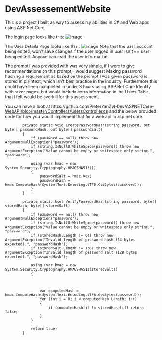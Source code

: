 # DevAssessementWebsite

This is a project I built as way to assess my abilities in C# and Web apps using ASP.Net Core.

The login page looks like this:
![image](https://user-images.githubusercontent.com/20579513/102452744-8c8d7780-4043-11eb-9273-1857530eb699.png)

The User Details Page looks like this :
![image](https://user-images.githubusercontent.com/20579513/102452827-b3e44480-4043-11eb-9d96-b24e2fee726a.png)
Note that the user account being edited, won't save changes if the user logged in user isn't == user being edited.
Anyone can read the user information.


The prompt I was provided with was very simple, if I were to give recommendations on this prompt, I would suggest Making password hashing a requirement as based on the prompt I was given password is stored in plaintext, which isn't best practice in the industry.
Furthermore this could have been completed in under 3 hours using ASP.Net Core Identity with razor pages, but would include extra information in the Users Table, that I felt would be overkill for this assessment.

You can have a look at https://github.com/PieterVanZyl-Dev/ASPNETCore-WebAPI/blob/master/Controllers/UsersController.cs
and the below provided code for how you would implement that for a web api in asp.net core.

```
        private static void CreatePasswordHash(string password, out byte[] passwordHash, out byte[] passwordSalt)
        {
            if (password == null) throw new ArgumentNullException("password");
            if (string.IsNullOrWhiteSpace(password)) throw new ArgumentException("Value cannot be empty or whitespace only string.", "password");

            using (var hmac = new System.Security.Cryptography.HMACSHA512())
            {
                passwordSalt = hmac.Key;
                passwordHash = hmac.ComputeHash(System.Text.Encoding.UTF8.GetBytes(password));
            }
        }

        private static bool VerifyPasswordHash(string password, byte[] storedHash, byte[] storedSalt)
        {
            if (password == null) throw new ArgumentNullException("password");
            if (string.IsNullOrWhiteSpace(password)) throw new ArgumentException("Value cannot be empty or whitespace only string.", "password");
            if (storedHash.Length != 64) throw new ArgumentException("Invalid length of password hash (64 bytes expected).", "passwordHash");
            if (storedSalt.Length != 128) throw new ArgumentException("Invalid length of password salt (128 bytes expected).", "passwordHash");

            using (var hmac = new System.Security.Cryptography.HMACSHA512(storedSalt))
            {



                var computedHash = hmac.ComputeHash(System.Text.Encoding.UTF8.GetBytes(password));
                for (int i = 0; i < computedHash.Length; i++)
                {
                    if (computedHash[i] != storedHash[i]) return false;
                }
            }

            return true;
        }

```
